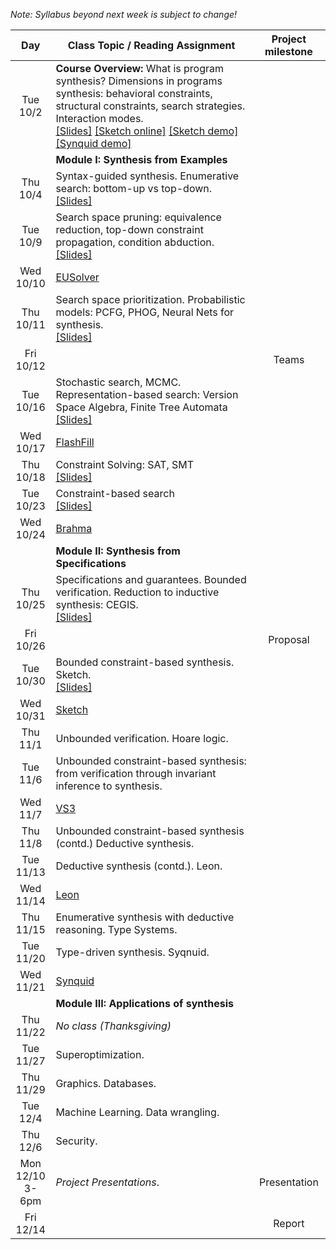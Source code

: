 *Note: Syllabus beyond next week is subject to change!*

| Day           | Class Topic / Reading Assignment | Project milestone |
|:-------------:| ----- | :-------:|
|Tue<br/> 10/2 |**Course Overview:** What is program synthesis? Dimensions in programs synthesis: behavioral constraints, structural constraints, search strategies. Interaction modes.<br/>[\[Slides\]](../blob/master/lectures/Lecture01.pdf) [\[Sketch online\]](http://sketch1.csail.mit.edu/demo/pages/sketchexp) [\[Sketch demo\]](http://people.csail.mit.edu/asolar/gal/isolateRightmost.sk.html) [\[Synquid demo\]](http://comcom.csail.mit.edu/demos/#intersection)| |
| |**Module I: Synthesis from Examples** | |
|Thu<br/> 10/4  |Syntax-guided synthesis. Enumerative search: bottom-up vs top-down.<br/>[\[Slides\]](../blob/master/lectures/Lecture02.pdf) | | 
|Tue<br/> 10/9 |Search space pruning: equivalence reduction, top-down constraint propagation, condition abduction.<br/>[\[Slides\]](../blob/master/lectures/Lecture03.pdf)| |
|Wed<br/> 10/10  | [EUSolver](Reading-List#week-1-eusolver) | | 
|Thu<br/> 10/11 |Search space prioritization. Probabilistic models: PCFG, PHOG, Neural Nets for synthesis. <br/>[\[Slides\]](../blob/master/lectures/Lecture04.pdf)| |
|Fri<br/> 10/12  | | Teams |
|Tue<br/> 10/16 |Stochastic search, MCMC. Representation-based search: Version Space Algebra, Finite Tree Automata<br/>[\[Slides\]](../blob/master/lectures/Lecture05.pdf)| |
|Wed<br/> 10/17 | [FlashFill](Reading-List#week-2-flashfill) | | 
|Thu<br/> 10/18 |Constraint Solving: SAT, SMT<br/>[\[Slides\]](../blob/master/lectures/Lecture06.pdf)| |
|Tue<br/> 10/23 |Constraint-based search<br/>[\[Slides\]](../blob/master/lectures/Lecture07.pdf)| |
|Wed<br/> 10/24 |[Brahma](Reading-List#week-3-brahma) | | 
||**Module II: Synthesis from Specifications**| |
|Thu<br/> 10/25 |Specifications and guarantees. Bounded verification. Reduction to inductive synthesis: CEGIS.<br/>[\[Slides\]](../blob/master/lectures/Lecture08.pdf)| |
|Fri<br/> 10/26  | | Proposal |
|Tue<br/> 10/30 |Bounded constraint-based synthesis. Sketch.<br/>[\[Slides\]](../blob/master/lectures/Lecture09.pdf)| |
|Wed<br/> 10/31 |[Sketch](Reading-List#week-4-sketch) | | 
|Thu<br/> 11/1 |Unbounded verification. Hoare logic.<!--<br/>[\[Slides\]](../blob/master/lectures/Lecture10.pdf)-->| |
|Tue<br/> 11/6  |Unbounded constraint-based synthesis: from verification through invariant inference to synthesis.<!--<br/>[\[Slides\]](../blob/master/lectures/Lecture11.pdf)-->| |
|Wed<br/> 11/7  |[VS3](Reading-List#week-5-vs3) | | 
|Thu<br/> 11/8  |Unbounded constraint-based synthesis (contd.) Deductive synthesis.<!--<br/>[\[Slides\]](../blob/master/lectures/Lecture12.pdf)-->| |
|Tue<br/> 11/13  |Deductive synthesis (contd.). Leon.<!--<br/>[\[Slides\]](../blob/master/lectures/Lecture13.pdf)-->| | |
|Wed<br/> 11/14  |[Leon](Reading-List#week-6-leon) | | 
|Thu<br/> 11/15 |Enumerative synthesis with deductive reasoning. Type Systems.<!--<br/>[\[Slides\]](../blob/master/lectures/Lecture14.pdf)-->| |
|Tue<br/> 11/20 |Type-driven synthesis. Syqnuid.<!--<br/>[\[Slides\]](../blob/master/lectures/Lecture15.pdf)-->| |
|Wed<br/> 11/21 |[Synquid](Reading-List#week-7-synquid) | | 
||**Module III: Applications of synthesis**| | |
|Thu<br/> 11/22 |*No class (Thanksgiving)*| |
|Tue<br/> 11/27 |Superoptimization. | |
|Thu<br/> 11/29 |Graphics. Databases.<!--<br/>[\[Slides\]](../blob/master/lectures/Lecture16.pdf)-->| |
|Tue<br/> 12/4  |Machine Learning. Data wrangling. <!--<br/>[\[Slides\]](../blob/master/lectures/Lecture17.pdf)-->| |
|Thu<br/> 12/6  |Security. |  |
|Mon<br/> 12/10<br/> 3-6pm |*Project Presentations*.| Presentation |
|Fri<br/> 12/14 | | Report |




